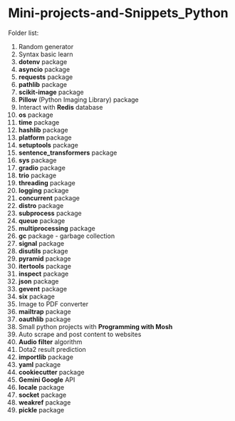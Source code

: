 # Mini-projects-and-Snippets_Python

Folder list:

1. Random generator
2. Syntax basic learn
3. **dotenv** package
4. **asyncio** package
5. **requests** package
6. **pathlib** package
7. **scikit-image** package
8. **Pillow** (Python Imaging Library) package
9. Interact with **Redis** database
10. **os** package
11. **time** package
12. **hashlib** package
13. **platform** package
14. **setuptools** package
15. **sentence_transformers** package
16. **sys** package
17. **gradio** package
18. **trio** package
19. **threading** package
20. **logging** package
21. **concurrent** package
22. **distro** package
23. **subprocess** package
24. **queue** package
25. **multiprocessing** package
26. **gc** package - garbage collection
27. **signal** package
28. **disutils** package
29. **pyramid** package
30. **itertools** package
31. **inspect** package
32. **json** package
33. **gevent** package
34. **six** package
35. Image to PDF converter
36. **mailtrap** package
37. **oauthlib** package
38. Small python projects with **Programming with Mosh**
39. Auto scrape and post content to websites
40. **Audio filter** algorithm
41. Dota2 result prediction
42. **importlib** package
43. **yaml** package
44. **cookiecutter** package
45. **Gemini Google** API
46. **locale** package
47. **socket** package
48. **weakref** package
49. **pickle** package
